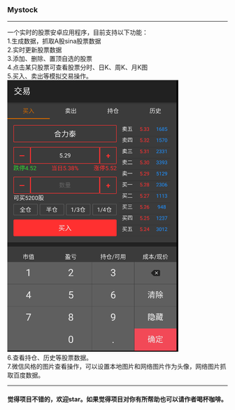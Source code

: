 ### Mystock
* * *
一个实时的股票安卓应用程序，目前支持以下功能：  
1.生成数据，抓取A股sina股票数据  
2.实时更新股票数据  
3.添加、删除、置顶自选的股票  
4.点击某只股票可查看股票分时、日K、周K、月K图  
5.买入、卖出等模拟交易操作。  
![image](https://github.com/ChandlerZeng/MyStock/blob/master/images/buy.PNG)  
6.查看持仓、历史等股票数据。  
7.微信风格的图片查看操作，可以设置本地图片和网络图片作为头像，网络图片抓取百度数据。  

* * *

#### 觉得项目不错的，欢迎star。如果觉得项目对你有所帮助也可以请作者喝杯咖啡。
